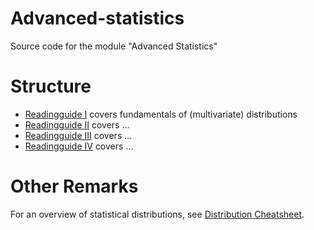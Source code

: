 # Advanced-statistics
Source code for the module "Advanced Statistics"

# Structure
- [Readingguide I]() covers fundamentals of (multivariate) distributions
- [Readingguide II]() covers ...
- [Readingguide III]() covers ...
- [Readingguide IV]() covers ...

# Other Remarks
For an overview of statistical distributions, see [Distribution Cheatsheet](https://github.com/jgoerner/distribution-cheatsheet).
